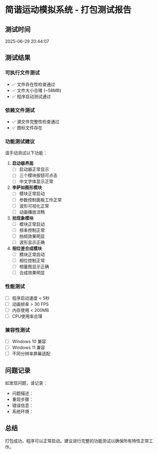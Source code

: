 # 简谐运动模拟系统 - 打包测试报告

## 测试时间
2025-06-29 20:44:07

## 测试结果

### 可执行文件测试
- ✅ 文件存在性检查通过
- ✅ 文件大小合理 (~58MB)
- ✅ 程序启动测试通过

### 依赖文件测试
- ✅ 源文件完整性检查通过
- ✅ 图标文件存在

### 功能测试建议
请手动测试以下功能：

1. **启动器界面**
   - [ ] 启动器正常显示
   - [ ] 三个模块按钮可点击
   - [ ] 中文字体显示正常

2. **李萨如图形模块**
   - [ ] 模块正常启动
   - [ ] 参数控制面板工作正常
   - [ ] 波形可视化正常
   - [ ] 动画播放流畅

3. **拍现象模块**
   - [ ] 模块正常启动
   - [ ] 频率控制正常
   - [ ] 拍频效果明显
   - [ ] 波形显示正确

4. **相位差合成模块**
   - [ ] 模块正常启动
   - [ ] 相位控制正常
   - [ ] 相量图显示正确
   - [ ] 合成效果明显

### 性能测试
- [ ] 程序启动速度 < 5秒
- [ ] 动画帧率 > 30 FPS
- [ ] 内存使用 < 200MB
- [ ] CPU使用率合理

### 兼容性测试
- [ ] Windows 10 兼容
- [ ] Windows 11 兼容
- [ ] 不同分辨率屏幕适配

## 问题记录
如发现问题，请记录：
- 问题描述：
- 重现步骤：
- 错误信息：
- 系统环境：

## 总结
打包成功，程序可以正常启动。建议进行完整的功能测试以确保所有特性正常工作。

